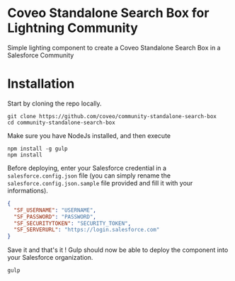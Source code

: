 # Coveo Standalone Search Box for Lightning Community
Simple lighting component to create a Coveo Standalone Search Box in a Salesforce Community

# Installation

Start by cloning the repo locally.

```
git clone https://github.com/coveo/community-standalone-search-box
cd community-standalone-search-box
```

Make sure you have NodeJs installed, and then execute 

```
npm install -g gulp
npm install
```

Before deploying, enter your Salesforce credential in a `salesforce.config.json` file (you can simply rename the `salesforce.config.json.sample` file provided and fill it with your informations).

```json
{
  "SF_USERNAME": "USERNAME",
  "SF_PASSWORD": "PASSWORD",
  "SF_SECURITYTOKEN": "SECURITY_TOKEN",
  "SF_SERVERURL": "https://login.salesforce.com"
}
```

Save it and that's it ! Gulp should now be able to deploy the component into your Salesforce organization.

```
gulp
```

